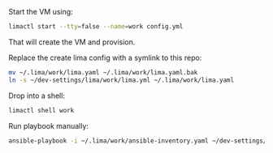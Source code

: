 Start the VM using:

```sh
limactl start --tty=false --name=work config.yml
```

That will create the VM and provision.

Replace the create lima config with a symlink to this repo:
```sh
mv ~/.lima/work/lima.yaml ~/.lima/work/lima.yaml.bak
ln -s ~/dev-settings/lima/work/lima.yml ~/.lima/work/lima.yaml
```

Drop into a shell:

```sh
limactl shell work
```

Run playbook manually:

```sh
ansible-playbook -i ~/.lima/work/ansible-inventory.yaml ~/dev-settings/playbooks/provision-lima.yml -v
```
